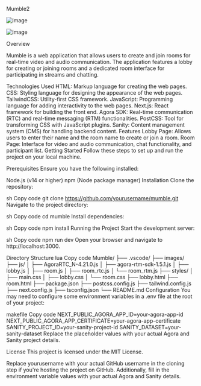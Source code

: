 Mumble2

![image](https://github.com/SameerNazir0624/Mumble2-/assets/102856382/4e3af75f-b3ae-4354-a907-d0f47b6fbffd)

![image](https://github.com/SameerNazir0624/Mumble2-/assets/102856382/5c352857-d9d3-44a0-97ca-5a70538bb4bc)


Overview

Mumble is a web application that allows users to create and join rooms for real-time video and audio communication. The application features a lobby for creating or joining rooms and a dedicated room interface for participating in streams and chatting.

Technologies Used
HTML: Markup language for creating the web pages.
CSS: Styling language for designing the appearance of the web pages.
TailwindCSS: Utility-first CSS framework.
JavaScript: Programming language for adding interactivity to the web pages.
Next.js: React framework for building the front end.
Agora SDK: Real-time communication (RTC) and real-time messaging (RTM) functionalities.
PostCSS: Tool for transforming CSS with JavaScript plugins.
Sanity: Content management system (CMS) for handling backend content.
Features
Lobby Page: Allows users to enter their name and the room name to create or join a room.
Room Page: Interface for video and audio communication, chat functionality, and participant list.
Getting Started
Follow these steps to set up and run the project on your local machine.

Prerequisites
Ensure you have the following installed:

Node.js (v14 or higher)
npm (Node package manager)
Installation
Clone the repository:

sh
Copy code
git clone https://github.com/yourusername/mumble.git
Navigate to the project directory:

sh
Copy code
cd mumble
Install dependencies:

sh
Copy code
npm install
Running the Project
Start the development server:

sh
Copy code
npm run dev
Open your browser and navigate to http://localhost:3000.

Directory Structure
lua
Copy code
Mumble/
├── .vscode/
├── images/
├── js/
│   ├── AgoraRTC_N-4.21.0.js
│   ├── agora-rtm-sdk-1.5.1.js
│   ├── lobby.js
│   ├── room.js
│   ├── room_rtc.js
│   └── room_rtm.js
├── styles/
│   ├── main.css
│   ├── lobby.css
│   └── room.css
├── lobby.html
├── room.html
├── package.json
├── postcss.config.js
├── tailwind.config.js
├── next.config.js
├── tsconfig.json
└── README.md
Configuration
You may need to configure some environment variables in a .env file at the root of your project:


makefile
Copy code
NEXT_PUBLIC_AGORA_APP_ID=your-agora-app-id
NEXT_PUBLIC_AGORA_APP_CERTIFICATE=your-agora-app-certificate
SANITY_PROJECT_ID=your-sanity-project-id
SANITY_DATASET=your-sanity-dataset
Replace the placeholder values with your actual Agora and Sanity project details.

License
This project is licensed under the MIT License.

Replace yourusername with your actual GitHub username in the cloning step if you're hosting the project on GitHub. Additionally, fill in the environment variable values with your actual Agora and Sanity details.
